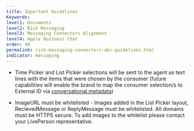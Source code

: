```yaml
---
title: Important Guidelines
Keywords:
level1: Documents
level2: Rich Messaging
level3: Messaging Connectors Alignment
level4: Apple Business Chat
order: 40
permalink: rich-messaging-connectors-abc-guidelines.html
indicator: messaging
---
```


* Time Picker and List Picker selections will be sent to the agent as text lines with the items that were chosen by the consumer (future capabilities will enable the brand to map the consumer selection/s to External ID via [conversational metadata](guides-conversation-metadata-guide.html))

* ImageURL must be whitelisted - Images added in the List Picker layout, RecievedMessage or ReplyMessage must be whitelisted.
All domains must be HTTPS secure.
To add images to the whitelist please contact your LivePerson representative.
